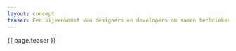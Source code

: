```yaml
---
layout: concept
teaser: Een bijeenkomst van designers en developers om samen technieken uit te proberen, concepten uit te werken en elkaar uit te dagen en te inspireren.
---
```

{{ page.teaser }}